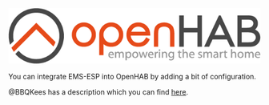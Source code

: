 ![logo](_media/logo/openhab-logo.png)

You can integrate EMS-ESP into OpenHAB by adding a bit of configuration.

@BBQKees has a description which you can find [here](https://bbqkees-electronics.nl/wiki/gateway/openhab-configuration.html).
